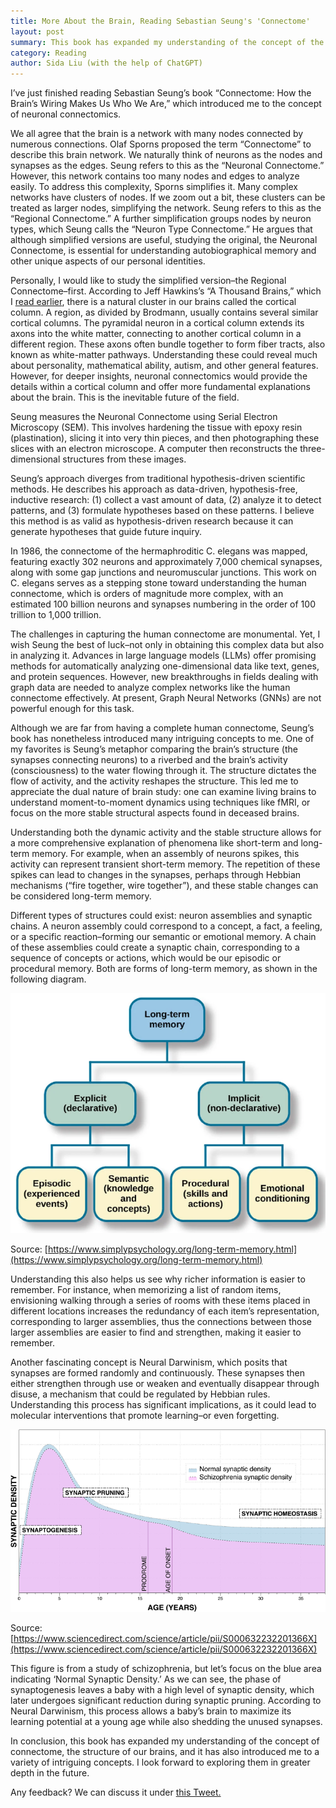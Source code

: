 ```yaml
---
title: More About the Brain, Reading Sebastian Seung's 'Connectome'
layout: post
summary: This book has expanded my understanding of the concept of the connectome, the structure of our brains, and it has also introduced me to a variety of intriguing concepts.
category: Reading
author: Sida Liu (with the help of ChatGPT)
---
```

I’ve just finished reading Sebastian Seung’s book “Connectome: How the Brain’s Wiring Makes Us Who We Are,” which introduced me to the concept of neuronal connectomics.

We all agree that the brain is a network with many nodes connected by numerous connections. Olaf Sporns proposed the term “Connectome” to describe this brain network. We naturally think of neurons as the nodes and synapses as the edges. Seung refers to this as the “Neuronal Connectome.” However, this network contains too many nodes and edges to analyze easily. To address this complexity, Sporns simplifies it. Many complex networks have clusters of nodes. If we zoom out a bit, these clusters can be treated as larger nodes, simplifying the network. Seung refers to this as the “Regional Connectome.” A further simplification groups nodes by neuron types, which Seung calls the “Neuron Type Connectome.” He argues that although simplified versions are useful, studying the original, the Neuronal Connectome, is essential for understanding autobiographical memory and other unique aspects of our personal identities.

Personally, I would like to study the simplified version–the Regional Connectome–first. According to Jeff Hawkins’s “A Thousand Brains,” which I [read earlier](https://liusida.github.io/reading/2023/05/15/Hawkins-Thousand-Brains-book/), there is a natural cluster in our brains called the cortical column. A region, as divided by Brodmann, usually contains several similar cortical columns. The pyramidal neuron in a cortical column extends its axons into the white matter, connecting to another cortical column in a different region. These axons often bundle together to form fiber tracts, also known as white-matter pathways. Understanding these could reveal much about personality, mathematical ability, autism, and other general features. However, for deeper insights, neuronal connectomics would provide the details within a cortical column and offer more fundamental explanations about the brain. This is the inevitable future of the field.

Seung measures the Neuronal Connectome using Serial Electron Microscopy (SEM). This involves hardening the tissue with epoxy resin (plastination), slicing it into very thin pieces, and then photographing these slices with an electron microscope. A computer then reconstructs the three-dimensional structures from these images.

Seung’s approach diverges from traditional hypothesis-driven scientific methods. He describes his approach as data-driven, hypothesis-free, inductive research: (1) collect a vast amount of data, (2) analyze it to detect patterns, and (3) formulate hypotheses based on these patterns. I believe this method is as valid as hypothesis-driven research because it can generate hypotheses that guide future inquiry.

In 1986, the connectome of the hermaphroditic C. elegans was mapped, featuring exactly 302 neurons and approximately 7,000 chemical synapses, along with some gap junctions and neuromuscular junctions. This work on C. elegans serves as a stepping stone toward understanding the human connectome, which is orders of magnitude more complex, with an estimated 100 billion neurons and synapses numbering in the order of 100 trillion to 1,000 trillion.

The challenges in capturing the human connectome are monumental. Yet, I wish Seung the best of luck–not only in obtaining this complex data but also in analyzing it. Advances in large language models (LLMs) offer promising methods for automatically analyzing one-dimensional data like text, genes, and protein sequences. However, new breakthroughs in fields dealing with graph data are needed to analyze complex networks like the human connectome effectively. At present, Graph Neural Networks (GNNs) are not powerful enough for this task.

Although we are far from having a complete human connectome, Seung’s book has nonetheless introduced many intriguing concepts to me. One of my favorites is Seung’s metaphor comparing the brain’s structure (the synapses connecting neurons) to a riverbed and the brain’s activity (consciousness) to the water flowing through it. The structure dictates the flow of activity, and the activity reshapes the structure. This led me to appreciate the dual nature of brain study: one can examine living brains to understand moment-to-moment dynamics using techniques like fMRI, or focus on the more stable structural aspects found in deceased brains.

Understanding both the dynamic activity and the stable structure allows for a more comprehensive explanation of phenomena like short-term and long-term memory. For example, when an assembly of neurons spikes, this activity can represent transient short-term memory. The repetition of these spikes can lead to changes in the synapses, perhaps through Hebbian mechanisms (“fire together, wire together”), and these stable changes can be considered long-term memory.

Different types of structures could exist: neuron assemblies and synaptic chains. A neuron assembly could correspond to a concept, a fact, a feeling, or a specific reaction–forming our semantic or emotional memory. A chain of these assemblies could create a synaptic chain, corresponding to a sequence of concepts or actions, which would be our episodic or procedural memory. Both are forms of long-term memory, as shown in the following diagram.

![Long-term Memory](/assets/images/2023-09-03-long-term-memory.png)

Source: [https://www.simplypsychology.org/long-term-memory.html](https://www.simplypsychology.org/long-term-memory.html)

Understanding this also helps us see why richer information is easier to remember. For instance, when memorizing a list of random items, envisioning walking through a series of rooms with these items placed in different locations increases the redundancy of each item’s representation, corresponding to larger assemblies, thus the connections between those larger assemblies are easier to find and strengthen, making it easier to remember.

Another fascinating concept is Neural Darwinism, which posits that synapses are formed randomly and continuously. These synapses then either strengthen through use or weaken and eventually disappear through disuse, a mechanism that could be regulated by Hebbian rules. Understanding this process has significant implications, as it could lead to molecular interventions that promote learning–or even forgetting.

![Synaptic Density](/assets/images/2023-09-03-synaptic-density.png)

Source: [https://www.sciencedirect.com/science/article/pii/S000632232201366X](https://www.sciencedirect.com/science/article/pii/S000632232201366X)

This figure is from a study of schizophrenia, but let’s focus on the blue area indicating ‘Normal Synaptic Density.’ As we can see, the phase of synaptogenesis leaves a baby with a high level of synaptic density, which later undergoes significant reduction during synaptic pruning. According to Neural Darwinism, this process allows a baby’s brain to maximize its learning potential at a young age while also shedding the unused synapses.

In conclusion, this book has expanded my understanding of the concept of connectome, the structure of our brains, and it has also introduced me to a variety of intriguing concepts. I look forward to exploring them in greater depth in the future.


Any feedback? We can discuss it under [this Tweet. <i class="fab fa-twitter"></i>](https://twitter.com/liusida2007/status/1698272066603196571)